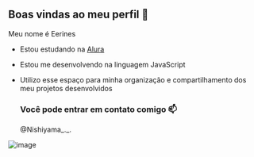 ## Boas vindas ao meu perfil 💙

Meu nome é Eerines

- Estou estudando na [Alura](https://www.Alura.com.br)
- Estou me desenvolvendo na linguagem JavaScript
- Utilizo esse espaço para minha organização e compartilhamento dos meu projetos desenvolvidos

  ### Você pode entrar em contato comigo 📫

  @Nishiyama_._.


![image](https://media1.tenor.com/m/St4mmHhh2RQAAAAd/gojo.gif)

